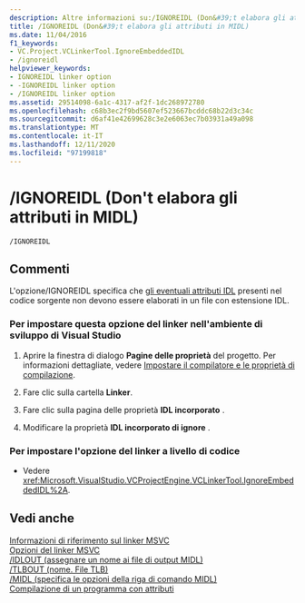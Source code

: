 ```yaml
---
description: Altre informazioni su:/IGNOREIDL (Don&#39;t elabora gli attributi in MIDL)
title: /IGNOREIDL (Don&#39;t elabora gli attributi in MIDL)
ms.date: 11/04/2016
f1_keywords:
- VC.Project.VCLinkerTool.IgnoreEmbeddedIDL
- /ignoreidl
helpviewer_keywords:
- IGNOREIDL linker option
- -IGNOREIDL linker option
- /IGNOREIDL linker option
ms.assetid: 29514098-6a1c-4317-af2f-1dc268972780
ms.openlocfilehash: c68b3ec2f9bd5607ef523667bcddc68b22d3c34c
ms.sourcegitcommit: d6af41e42699628c3e2e6063ec7b03931a49a098
ms.translationtype: MT
ms.contentlocale: it-IT
ms.lasthandoff: 12/11/2020
ms.locfileid: "97199818"
---
```

# <a name="ignoreidl-don39t-process-attributes-into-midl"></a>/IGNOREIDL (Don&#39;t elabora gli attributi in MIDL)

```
/IGNOREIDL
```

## <a name="remarks"></a>Commenti

L'opzione/IGNOREIDL specifica che [gli eventuali attributi IDL](../../windows/attributes/idl-attributes.md) presenti nel codice sorgente non devono essere elaborati in un file con estensione IDL.

### <a name="to-set-this-linker-option-in-the-visual-studio-development-environment"></a>Per impostare questa opzione del linker nell'ambiente di sviluppo di Visual Studio

1. Aprire la finestra di dialogo **Pagine delle proprietà** del progetto. Per informazioni dettagliate, vedere [Impostare il compilatore e le proprietà di compilazione](../working-with-project-properties.md).

1. Fare clic sulla cartella **Linker**.

1. Fare clic sulla pagina delle proprietà **IDL incorporato** .

1. Modificare la proprietà **IDL incorporato di ignore** .

### <a name="to-set-this-linker-option-programmatically"></a>Per impostare l'opzione del linker a livello di codice

- Vedere <xref:Microsoft.VisualStudio.VCProjectEngine.VCLinkerTool.IgnoreEmbeddedIDL%2A>.

## <a name="see-also"></a>Vedi anche

[Informazioni di riferimento sul linker MSVC](linking.md)<br/>
[Opzioni del linker MSVC](linker-options.md)<br/>
[/IDLOUT (assegnare un nome ai file di output MIDL)](idlout-name-midl-output-files.md)<br/>
[/TLBOUT (nome. File TLB)](tlbout-name-dot-tlb-file.md)<br/>
[/MIDL (specifica le opzioni della riga di comando MIDL)](midl-specify-midl-command-line-options.md)<br/>
[Compilazione di un programma con attributi](../../windows/attributes/cpp-attributes-com-net.md)
